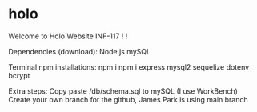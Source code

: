 # holo

Welcome to Holo Website INF-117 ! !

Dependencies (download):
Node.js
mySQL

Terminal npm installations:
npm i
npm i express mysql2 sequelize dotenv bcrypt

Extra steps:
Copy paste /db/schema.sql to mySQL (I use WorkBench)
Create your own branch for the github, James Park is using main branch